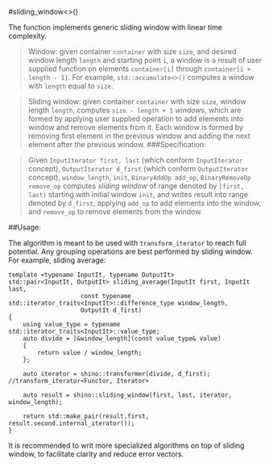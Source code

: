 #sliding_window<>()

The function implements generic sliding window with linear time complexity.

>Window: given container `container` with size `size`, and desired 
window length `length` and starting point `i`,  a window is a result of user supplied
function on elements `container[i]` through `container[i + length - 1]`. For example,
`std::accumulate<>()` computes a window with `length` equal to `size`.

>Sliding window: given container `container` with size `size`, window length `length`,
computes `size - length + 1` *window*s, which are formed by applying user supplied 
operation to add elements into window and remove elements from it. Each window is
formed by removing first element in the previous window and adding the next element after
the previous window.
###Specification:

>Given `InputIterator first, last` (which conform `InputIterator` concept), 
`OutputIterator d_first` (which conform `OutputIterator` concept), 
`window_length`, `init`, `BinaryAddOp add_op`, `BinaryRemoveOp remove_op` computes
 *sliding window* of range denoted by `[first, last)` starting with initial 
 window `init`, and writes result into range denoted by `d_first`, applying `add_op`
 to add elements into the window, and `remove_op` to remove elements from the window.
 
##Usage:

The algorithm is meant to be used with `transform_iterator` to reach full potential.
Any grouping operations are best performed by sliding window. For example, sliding average:


    template <typename InputIt, typename OutputIt>
    std::pair<InputIt, OutputIt> sliding_average(InputIt first, InputIt last,
                        const typename std::iterator_traits<InputIt>::difference_type window_length,
                        OutputIt d_first)
    {
        using value_type = typename std::iterator_traits<InputIt>::value_type;
        auto divide = [&window_length](const value_type& value)
        {
            return value / window_length;
        };

        auto iterator = shino::transformer(divide, d_first); //transform_iterator<Functor, Iterator>

        auto result = shino::sliding_window(first, last, iterator, window_length);

        return std::make_pair(result.first, result.second.internal_iterator());
    }

It is recommended to writ more specialized algorithms on top of sliding window, to
facilitate clarity and reduce error vectors.
